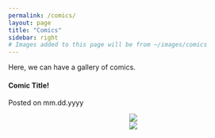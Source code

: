 ```yaml
---
permalink: /comics/
layout: page
title: "Comics"
sidebar: right
# Images added to this page will be from ~/images/comics
---
```


Here, we can have a gallery of comics.




<div align="center">
  <div>
    <h4 class="sans" align="left"><b>Comic Title!</b></h4>
    <p></p>
    <p class="sans" align="left">Posted on mm.dd.yyyy</p>
    <img src="{{ site.url }}/images/Discord_Red_Blue_vectorized.png">
    <br>
</div>
<div align="center">
  <img src="{{ site.url }}/images/trangles.png">
</div>
